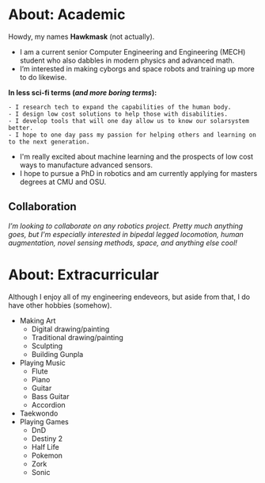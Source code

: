 # About: Academic
Howdy, my names **Hawkmask** (not actually). 
- I am a current senior Computer Engineering and Engineering (MECH) student who also dabbles in modern physics and advanced math. 
- I’m interested in making cyborgs and space robots and training up more to do likewise. 

**In less sci-fi terms (*and more boring terms*):**
    
    - I research tech to expand the capabilities of the human body.
    - I design low cost solutions to help those with disabilities.
    - I develop tools that will one day allow us to know our solarsystem better.
    - I hope to one day pass my passion for helping others and learning on to the next generation.
    
- I'm really excited about machine learning and the prospects of low cost ways to manufacture advanced sensors.
- I hope to pursue a PhD in robotics and am currently applying for masters degrees at CMU and OSU. 

## Collaboration

*I’m looking to collaborate on any robotics project. Pretty much anything goes, but I'm especially interested in bipedal legged locomotion, human augmentation, novel sensing methods, space, and anything else cool!*

# About: Extracurricular

Although I enjoy all of my engineering endeveors, but aside from that, I do have other hobbies (somehow).
- Making Art
    - Digital drawing/painting
    - Traditional drawing/painting
    - Sculpting
    - Building Gunpla
- Playing Music
    - Flute
    - Piano
    - Guitar
    - Bass Guitar
    - Accordion
- Taekwondo
- Playing Games
    - DnD
    - Destiny 2
    - Half Life
    - Pokemon
    - Zork
    - Sonic

<!---
Hawkmask/Hawkmask is a ✨ special ✨ repository because its `README.md` (this file) appears on your GitHub profile.
You can click the Preview link to take a look at your changes.
--->
